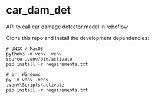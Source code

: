 # car_dam_det
 API to call car damage detector model in roboflow

Clone this repo and install the development dependencies:

```shell
# UNIX / MacOS
python3 -m venv .venv
source .venv/bin/activate
pip install -r requirements.txt

# or: Windows
py -m venv .venv
.venv\Scripts\activate
pip install -r requirements.txt
```